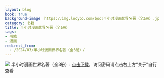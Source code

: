 ```yaml
---
layout: blog
book: true
background-image: https://img.locyoo.com/book半小时漫画世界名著（全3册）.jpg
category: 书籍
title: 半小时漫画世界名著（全3册）
tags:
- 书籍
- 漫画
redirect_from:
  - /2024/03/半小时漫画世界名著（全3册）/
---
```

![](https://img.locyoo.com/book半小时漫画世界名著（全3册）.jpg)
半小时漫画世界名著（全3册）: <a name = "ref1" href="https://url18.ctfile.com/f/50983618-1269463171-1f9235?p=3619">点击下载</a>，访问密码请点击右上方“关于”自行查看